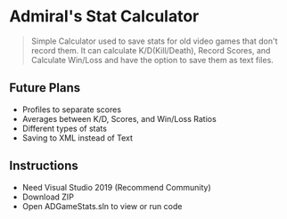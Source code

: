 # Admiral's Stat Calculator
> Simple Calculator used to save stats for old video games that don't record them. 
> It can calculate K/D(Kill/Death), Record Scores, and Calculate Win/Loss and have the option to save them as text files.

## Future Plans
- Profiles to separate scores
- Averages between K/D, Scores, and Win/Loss Ratios
- Different types of stats
- Saving to XML instead of Text

## Instructions
- Need Visual Studio 2019 (Recommend Community)
- Download ZIP
- Open ADGameStats.sln to view or run code
